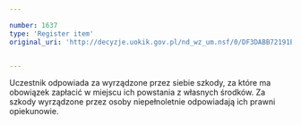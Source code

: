 ```yaml
---

number: 1637
type: 'Register item'
original_uri: 'http://decyzje.uokik.gov.pl/nd_wz_um.nsf/0/DF3DABB72191E893C12575E1003FEA3C?OpenDocument'


---
```


Uczestnik odpowiada za wyrządzone przez siebie szkody, za które ma obowiązek zapłacić w miejscu ich powstania z własnych środków. Za szkody wyrządzone przez osoby niepełnoletnie odpowiadają ich prawni opiekunowie.
